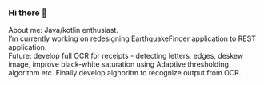 ### Hi there 👋
About me: Java/kotlin enthusiast.<br>
I’m currently working on redesigning EarthquakeFinder application to REST application. <br>
Future: develop full OCR for receipts - detecting letters, edges, deskew image, improve black-white saturation using Adaptive thresholding algorithm etc.
Finally develop alghoritm to recognize output from OCR.

<!--
**piotrpiedel/piotrpiedel** is a ✨ _special_ ✨ repository because its `README.md` (this file) appears on your GitHub profile.

Here are some ideas to get you started:

- 🔭 I’m currently working on ...
- 🌱 I’m currently learning ...
- 👯 I’m looking to collaborate on ...
- 🤔 I’m looking for help with ...
- 💬 Ask me about ...
- 📫 How to reach me: ...
- 😄 Pronouns: ...
- ⚡ Fun fact: ...
-->
